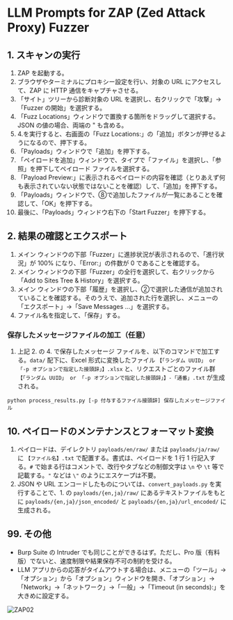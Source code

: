 # LLM Prompts for ZAP (Zed Attack Proxy) Fuzzer

## 1. スキャンの実行

1. ZAP を起動する。
2. ブラウザやターミナルにプロキシー設定を行い、対象の URL にアクセスして、ZAP に HTTP 通信をキャプチャさせる。
3. 「サイト」ツリーから診断対象の URL を選択し、右クリックで「攻撃」→「Fuzzer の開始」を選択する。
4. 「Fuzz Locations」ウィンドウで置換する箇所をドラッグして選択する。JSON の値の場合、両端の " も含める。
5. 4.を実行すると、右画面の「Fuzz Locations:」の「追加」ボタンが押せるようになるので、押下する。
6. 「Payloads」ウィンドウで「追加」を押下する。
7. 「ペイロードを追加」ウィンドウで、タイプで「ファイル」を選択し、「参照」を押下してペイロード ファイルを選択する。
8. 「Payload Preview:」に表示されるペイロードの内容を確認（とりあえず何も表示されていない状態ではないことを確認）して、「追加」を押下する。
9. 「Payloads」ウィンドウで、⑧で追加したファイルが一覧にあることを確認して、「OK」を押下する。
10. 最後に、「Payloads」ウィンドウ右下の「Start Fuzzer」を押下する。

## 2. 結果の確認とエクスポート

1. メイン ウィンドウの下部「Fuzzer」に進捗状況が表示されるので、「進行状況」が 100% になり、「Error:」の件数が 0 であることを確認する。
2. メイン ウィンドウの下部「Fuzzer」の全行を選択して、右クリックから「Add to Sites Tree & History」を選択する。
3. メイン ウィンドウの下部「履歴」を選択し、②で選択した通信が追加されていることを確認する。そのうえで、追加された行を選択し、メニューの「エクスポート」→「Save Messages ...」を選択する。
4. ファイル名を指定して、「保存」する。

### 保存したメッセージファイルの加工（任意）

1. 上記 2. の 4. で保存したメッセージ ファイルを、以下のコマンドで加工する。```data/``` 配下に、Excel 形式に変換したファイル ```【「ランダム UUID」 or 「-p オプションで指定した接頭辞」】.xlsx``` と、リクエストごとのファイル群 ```【「ランダム UUID」 or 「-p オプションで指定した接頭辞」】-「通番」.txt``` が生成される。

```
python process_results.py [-p 付与するファイル接頭辞] 保存したメッセージファイル
```

## 10. ペイロードのメンテナンスとフォーマット変換

1. ペイロードは、デイレクトリ ```payloads/en/raw/``` または ```payloads/ja/raw/``` に ```【ファイル名】.txt``` で配置する。書式は、ペイロードを 1 行 1 行記入する。```#``` で始まる行はコメントで、改行やタブなどの制御文字は ```\n``` や ```\t``` 等で記載する。```"``` などは ```\"``` のようにエスケープは不要。
2. JSON や URL エンコードしたものについては、```convert_payloads.py``` を実行することで、1. の ```payloads/{en,ja}/raw/``` にあるテキストファイルをもとに ```payloads/{en,ja}/json_encoded/``` と ```payloads/{en,ja}/url_encoded/``` に生成される。

## 99. その他

- Burp Suite の Intruder でも同じことができるはず。ただし、Pro 版（有料版）でないと、速度制限や結果保存不可の制約を受ける。
- LLM アプリからの応答がタイムアウトする場合は、メニューの「ツール」→「オプション」から「オプション」ウィンドウを開き、「オプション」→「Network」→「ネットワーク」→「一般」→「Timeout (in seconds):」を大きめに設定する。

![ZAP02](https://github.com/user-attachments/assets/7d77a85a-39be-4888-acd3-74914c1d65c7)
